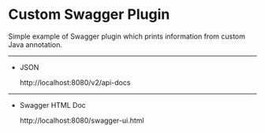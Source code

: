 # Custom Swagger Plugin

Simple example of Swagger plugin which prints information from custom Java annotation.

---

- JSON
  
  http://localhost:8080/v2/api-docs

---

- Swagger HTML Doc

  http://localhost:8080/swagger-ui.html